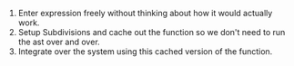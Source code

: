 
1. Enter expression freely without thinking about how it would actually work.
2. Setup Subdivisions and cache out the function so we don't need to run the ast over and over.
3. Integrate over the system using this cached version of the function.


